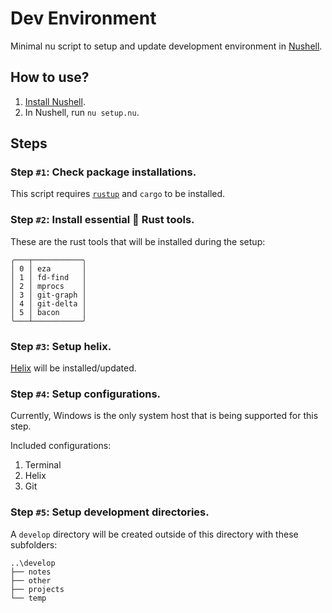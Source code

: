 # Dev Environment

Minimal nu script to setup and update development environment in [Nushell](https://www.nushell.sh/).

## How to use?

1. [Install Nushell](https://www.nushell.sh/book/installation.html).
2. In Nushell, run `nu setup.nu`.

## Steps

### Step `#1`: Check package installations.

This script requires [`rustup`](https://www.rust-lang.org/tools/install) and `cargo` to be installed.

### Step `#2`: Install essential 🦀 Rust tools.

These are the rust tools that will be installed during the setup:

```nu
╭───┬───────────╮
│ 0 │ eza       │
│ 1 │ fd-find   │
│ 2 │ mprocs    │
│ 3 │ git-graph │
│ 4 │ git-delta │
│ 5 │ bacon     │
╰───┴───────────╯
```

### Step `#3`: Setup helix.

[Helix](https://helix-editor.com/) will be installed/updated.

### Step `#4`: Setup configurations.

Currently, Windows is the only system host that is being supported for this step.

Included configurations:
1. Terminal
2. Helix
3. Git

### Step `#5`: Setup development directories.

A `develop` directory will be created outside of this directory with these subfolders:

```nu
..\develop
├── notes
├── other
├── projects
└── temp
```
